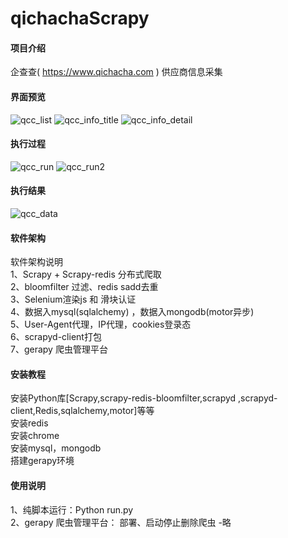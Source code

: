 # qichachaScrapy

#### 项目介绍
企查查( https://www.qichacha.com ) 供应商信息采集  

#### 界面预览
![qcc_list](https://github.com/TonyK-T/github_images/blob/master/tycAndQcc/qcc_list.png)
![qcc_info_title](https://github.com/TonyK-T/github_images/blob/master/tycAndQcc/qcc_info_title.png)
![qcc_info_detail](https://github.com/TonyK-T/github_images/blob/master/tycAndQcc/qcc_info_detail.png)

#### 执行过程
![qcc_run](https://github.com/TonyK-T/github_images/blob/master/tycAndQcc/qcc_run.png)
![qcc_run2](https://github.com/TonyK-T/github_images/blob/master/tycAndQcc/qcc_run2.png)

#### 执行结果
![qcc_data](https://github.com/TonyK-T/github_images/blob/master/tycAndQcc/qcc_data.png)

#### 软件架构
软件架构说明  
1、Scrapy + Scrapy-redis 分布式爬取  
2、bloomfilter 过滤、redis sadd去重  
3、Selenium渲染js 和 滑块认证  
4、数据入mysql(sqlalchemy) ，数据入mongodb(motor异步)  
5、User-Agent代理，IP代理，cookies登录态  
6、scrapyd-client打包  
7、gerapy 爬虫管理平台  

#### 安装教程
安装Python库[Scrapy,scrapy-redis-bloomfilter,scrapyd ,scrapyd-client,Redis,sqlalchemy,motor]等等  
安装redis  
安装chrome  
安装mysql，mongodb  
搭建gerapy环境  

#### 使用说明
1、纯脚本运行：Python run.py  
2、gerapy 爬虫管理平台： 部署、启动停止删除爬虫 -略  
